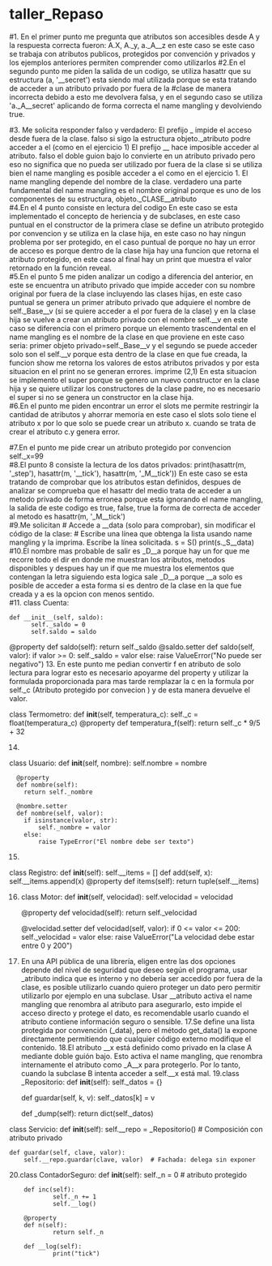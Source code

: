 # taller_Repaso
#1. En el primer punto me pregunta que atributos son accesibles desde A y la respuesta correcta fueron:
  A.X, A._y, a._A__z en este caso se este caso se trabaja con atributos publicos, protegidos por convención y privados y los ejemplos anteriores permiten comprender como utilizarlos
#2.En el segundo punto me piden la salida de un codigo, se utiliza hasattr que su estructura (a, '__secret') esta siendo mal utilizada porque se esta tratando de acceder a un atributo privado por fuera de la #clase de manera incorrecta debido a esto me devolvera falsa, y en el segundo caso se utiliza 'a._A__secret' aplicando de forma correcta el name mangling y devolviendo true.

#3. Me solicita responder falso y verdadero:
   El prefijo _ impide el acceso desde fuera de la clase. falso si sigo la estructura objeto._atributo podre acceder a el (como en el ejercicio 1)
   El prefijo __ hace imposible acceder al atributo. falso el doble guion bajo lo convierte en un atributo privado pero eso no significa que no pueda ser utilizado por fuera de la clase si se utiliza bien el name mangling es posible acceder a el como en el ejercicio 1.
   El name mangling depende del nombre de la clase. verdadero una parte fundamental del name mangling es el nombre original porque es uno de los componentes de su estructura, objeto._CLASE__atributo
<br>
#4.En el 4 punto consiste en lectura del codigo
  En este caso se esta implementado el concepto de heriencia y de subclases, en este caso puntual en el constructor de la primera clase se define un atributo protegido por convencion y se utiliza en la clase hija, en este caso no hay ningun problema por ser protegido, en el caso puntual de porque no hay un error de acceso es porque dentro de la clase hija hay una funcion que retorna el atributo protegido, en este caso al     final hay un print que muestra el valor retornado en la función reveal.
<br>
#5.En el punto 5 me piden analizar un codigo a diferencia del anterior, en este se encuentra un atributo privado que impide acceder con su nombre original por fuera de la clase incluyendo las clases hijas, en este caso puntual se genera un primer atributo privado que adquiere el nombre de self._Base__v (si se quiere acceder a el por fuera de la clase) y en la clase hija se vuelve a crear un atributo privado con el nombre     self.__v en este caso se diferencia con el primero porque un elemento trascendental en el name mangling es el nombre de la clase en que proviene en este caso seria:
  primer objeto privado=self._Base__v y el segundo se puede acceder solo son el self.__v porque esta dentro de la clase en que fue creada, la funcion show me retorna los valores de estos atributos privados y por esta situacion en el print no se generan errores.
  imprime (2,1)
  En esta situacion se implemento el super porque se genero un nuevo constructor en la clase hija y se quiere utilizar los constructores de la clase padre, no es necesario el super si no se genera un constructor en   la clase hija.
  <br>
#6.En el punto me piden encontrar un error el slots me permite restringir la cantidad de atributos y ahorrar memoria en este caso el slots solo tiene el atributo x por lo que solo se puede crear un atributo x.
   cuando se trata de crear el atributo c.y genera error.
   <br>
   
#7.En el punto me pide crear un atributo protegido por convencion
   self._x=99
  <br>
#8.El punto 8 consiste la lectura de los datos privados:
   print(hasattr(m, '_step'), hasattr(m, '__tick'), hasattr(m, '_M__tick'))
   En este caso se esta tratando de comprobar que los atributos estan definidos, despues de analizar se comprueba que el hasattr del medio trata de acceder a un metodo privado de forma erronea porque esta            ignorando el name mangling, la salida de este codigo es true, false, true
   la forma de correcta de acceder al metodo es hasattr(m, '_M__tick')
   <br>
#9.Me solicitan  # Accede a __data (solo para comprobar), sin modificar el código de la clase: # Escribe una línea que obtenga la lista usando name mangling y la imprima. Escribe la línea solicitada.
   s = S()
   print(s._S__data)
   <br>
#10.El  nombre mas probable de salir  es _D__a porque hay un for que me recorre todo el dir en donde me muestran los atributos, metodos disponibles y despues hay un if que me muestra los elementos que contengan la letra siguiendo esta logica sale _D__a porque __a solo es posible de acceder a esta forma si es dentro de la clase en la que fue creada y a es la opcion con menos sentido.
<br>
#11.
class Cuenta:

    def __init__(self, saldo): 
          self._saldo = 0 
          self.saldo = saldo 
   @property
    	    def saldo(self):
          return self._saldo
   @saldo.setter
    	    def saldo(self, valor):
        		  if valor >= 0:
            		  self._saldo = valor
        		  else:
            		  raise ValueError("No puede ser negativo") 
13. En este punto me pedian convertir f en atributo de solo lectura para lograr esto es necesario apoyarme del property  y utilizar la formulada proporcionada para mas tarde remplazar la c en la formula por self._c (Atributo protegido por convecion ) y de esta manera devuelve el valor.

class Termometro:
  def __init__(self, temperatura_c):
    self._c = float(temperatura_c)
  @property
    def temperatura_f(self): 
    return self._c * 9/5 + 32
    
14.
class Usuario:
      def __init__(self, nombre):
        self.nombre = nombre

      @property
      def nombre(self):
        return self._nombre

      @nombre.setter
      def nombre(self, valor):
        if isinstance(valor, str):
            self._nombre = valor
        else:
            raise TypeError("El nombre debe ser texto")
15.
class Registro:
  def __init__(self):
    self.__items = []
  def add(self, x):
    self.__items.append(x)
  @property
  def items(self):
        return tuple(self.__items)

16.  class Motor:
      def __init__(self, velocidad):
        self.velocidad = velocidad

      @property
      def velocidad(self):
        return self._velocidad

      @velocidad.setter
        def velocidad(self, valor):
          if 0 <= valor <= 200:
            self._velocidad = valor
          else:
            raise ValueError("La velocidad debe estar entre 0 y 200")
17. En una API pública de una librería, eligen entre las dos opciones depende del nivel de seguridad que deseo según el programa, usar _atributo indica que es interno y no debería ser accedido por fuera de la clase, es posible utilizarlo cuando quiero proteger un dato pero permitir utilizarlo por ejemplo en una subclase.
Usar __atributo activa el name mangling que renombra al atributo para asegurarlo, esto impide el acceso directo y protege el dato, es recomendable usarlo cuando el atributo contiene información seguro o sensible.
17.Se define una lista protegida por convención (_data), pero el método get_data() la expone directamente permitiendo que cualquier código externo modifique el contenido.
18.El atributo __x está definido como privado en la clase A mediante doble guión bajo. Esto activa el name mangling, que renombra internamente el atributo como _A__x para protegerlo. Por lo tanto, cuando la subclase B intenta acceder a self.__x está mal.
19.class _Repositorio:
    def __init__(self):
        self._datos = {}

    def guardar(self, k, v):
        self._datos[k] = v

    def _dump(self):
        return dict(self._datos)


class Servicio:
    def __init__(self):
        self.__repo = _Repositorio()  # Composición con atributo privado

    def guardar(self, clave, valor):
        self.__repo.guardar(clave, valor)  # Fachada: delega sin exponer

20.class ContadorSeguro:
    	def __init__(self):
        		self._n = 0  # atributo protegido

    	def inc(self):
        		self._n += 1         
        		self.__log()         

    	@property
    	def n(self):
        		return self._n     

    	def __log(self):
        		print("tick")      


 

